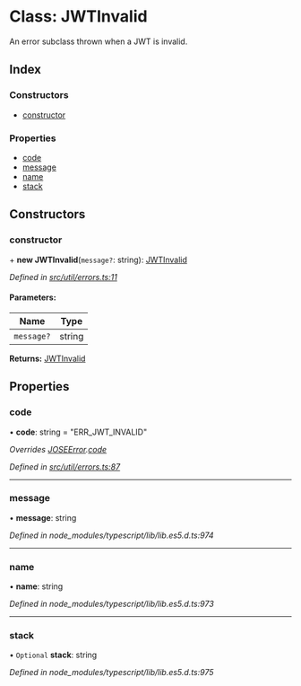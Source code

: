 # Class: JWTInvalid

An error subclass thrown when a JWT is invalid.

## Index

### Constructors

* [constructor](_util_errors_.jwtinvalid.md#constructor)

### Properties

* [code](_util_errors_.jwtinvalid.md#code)
* [message](_util_errors_.jwtinvalid.md#message)
* [name](_util_errors_.jwtinvalid.md#name)
* [stack](_util_errors_.jwtinvalid.md#stack)

## Constructors

### constructor

\+ **new JWTInvalid**(`message?`: string): [JWTInvalid](_util_errors_.jwtinvalid.md)

*Defined in [src/util/errors.ts:11](https://github.com/panva/jose/blob/v3.1.2/src/util/errors.ts#L11)*

#### Parameters:

Name | Type |
------ | ------ |
`message?` | string |

**Returns:** [JWTInvalid](_util_errors_.jwtinvalid.md)

## Properties

### code

•  **code**: string = "ERR\_JWT\_INVALID"

*Overrides [JOSEError](_util_errors_.joseerror.md).[code](_util_errors_.joseerror.md#code)*

*Defined in [src/util/errors.ts:87](https://github.com/panva/jose/blob/v3.1.2/src/util/errors.ts#L87)*

___

### message

•  **message**: string

*Defined in node_modules/typescript/lib/lib.es5.d.ts:974*

___

### name

•  **name**: string

*Defined in node_modules/typescript/lib/lib.es5.d.ts:973*

___

### stack

• `Optional` **stack**: string

*Defined in node_modules/typescript/lib/lib.es5.d.ts:975*
